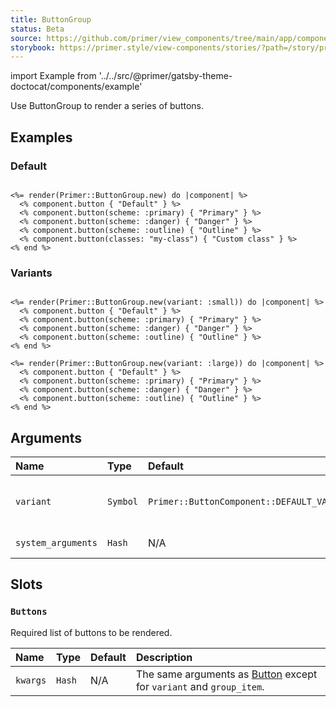 ```yaml
---
title: ButtonGroup
status: Beta
source: https://github.com/primer/view_components/tree/main/app/components/primer/button_group.rb
storybook: https://primer.style/view-components/stories/?path=/story/primer-button-group-component
---
```


import Example from '../../src/@primer/gatsby-theme-doctocat/components/example'

<!-- Warning: AUTO-GENERATED file, do not edit. Add code comments to your Ruby instead <3 -->

Use ButtonGroup to render a series of buttons.

## Examples

### Default

<Example src="<div class='BtnGroup '>    <button type='button' class='btn BtnGroup-item '>    Default  </button>    <button type='button' class='btn-primary btn BtnGroup-item '>    Primary  </button>    <button type='button' class='btn-danger btn BtnGroup-item '>    Danger  </button>    <button type='button' class='btn-outline btn BtnGroup-item '>    Outline  </button>    <button type='button' class='my-class btn BtnGroup-item '>    Custom class  </button></div>" />

```erb

<%= render(Primer::ButtonGroup.new) do |component| %>
  <% component.button { "Default" } %>
  <% component.button(scheme: :primary) { "Primary" } %>
  <% component.button(scheme: :danger) { "Danger" } %>
  <% component.button(scheme: :outline) { "Outline" } %>
  <% component.button(classes: "my-class") { "Custom class" } %>
<% end %>
```

### Variants

<Example src="<div class='BtnGroup '>    <button type='button' class='btn-sm btn BtnGroup-item '>    Default  </button>    <button type='button' class='btn-primary btn-sm btn BtnGroup-item '>    Primary  </button>    <button type='button' class='btn-danger btn-sm btn BtnGroup-item '>    Danger  </button>    <button type='button' class='btn-outline btn-sm btn BtnGroup-item '>    Outline  </button></div><div class='BtnGroup '>    <button type='button' class='btn-large btn BtnGroup-item '>    Default  </button>    <button type='button' class='btn-primary btn-large btn BtnGroup-item '>    Primary  </button>    <button type='button' class='btn-danger btn-large btn BtnGroup-item '>    Danger  </button>    <button type='button' class='btn-outline btn-large btn BtnGroup-item '>    Outline  </button></div>" />

```erb

<%= render(Primer::ButtonGroup.new(variant: :small)) do |component| %>
  <% component.button { "Default" } %>
  <% component.button(scheme: :primary) { "Primary" } %>
  <% component.button(scheme: :danger) { "Danger" } %>
  <% component.button(scheme: :outline) { "Outline" } %>
<% end %>

<%= render(Primer::ButtonGroup.new(variant: :large)) do |component| %>
  <% component.button { "Default" } %>
  <% component.button(scheme: :primary) { "Primary" } %>
  <% component.button(scheme: :danger) { "Danger" } %>
  <% component.button(scheme: :outline) { "Outline" } %>
<% end %>
```

## Arguments

| Name | Type | Default | Description |
| :- | :- | :- | :- |
| `variant` | `Symbol` | `Primer::ButtonComponent::DEFAULT_VARIANT` | One of `:small`, `:medium`, or `:large`. |
| `system_arguments` | `Hash` | N/A | [System arguments](/system-arguments) |

## Slots

### `Buttons`

Required list of buttons to be rendered.

| Name | Type | Default | Description |
| :- | :- | :- | :- |
| `kwargs` | `Hash` | N/A | The same arguments as [Button](/components/button) except for `variant` and `group_item`. |
